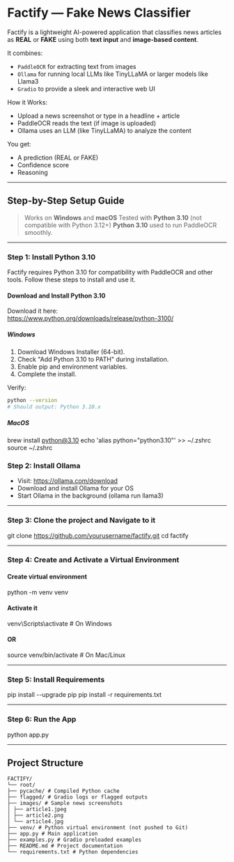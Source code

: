 # Factify — Fake News Classifier

Factify is a lightweight AI-powered application that classifies news articles as **REAL** or **FAKE** using both **text input** and **image-based content**.

It combines:
- `PaddleOCR` for extracting text from images
- `Ollama` for running local LLMs like TinyLLaMA or larger models like Llama3
- `Gradio` to provide a sleek and interactive web UI

How it Works:

- Upload a news screenshot or type in a headline + article
- PaddleOCR reads the text (if image is uploaded)
- Ollama uses an LLM (like TinyLLaMA) to analyze the content

You get:

- A prediction (REAL or FAKE)
- Confidence score
- Reasoning

---

## Step-by-Step Setup Guide

> Works on **Windows** and **macOS**
> Tested with **Python 3.10** (not compatible with Python 3.12+)
> **Python 3.10** used to run PaddleOCR smoothly.

---

### Step 1: Install Python 3.10

Factify requires Python 3.10 for compatibility with PaddleOCR and other tools. Follow these steps to install and use it.

#### Download and Install Python 3.10

Download it here:  
https://www.python.org/downloads/release/python-3100/

#####  Windows

1. Download Windows Installer (64-bit).
2. Check "Add Python 3.10 to PATH" during installation.
3. Enable pip and environment variables.
4. Complete the install.

Verify:

```bash
python --version
# Should output: Python 3.10.x
```
##### MacOS

brew install python@3.10
echo 'alias python="python3.10"' >> ~/.zshrc
source ~/.zshrc

### Step 2: Install Ollama

- Visit: https://ollama.com/download
- Download and install Ollama for your OS
- Start Ollama in the background (ollama run llama3)

---

### Step 3: Clone the project and Navigate to it
git clone https://github.com/yourusername/factify.git
cd factify

---

### Step 4: Create and Activate a Virtual Environment

#### Create virtual environment
python -m venv venv

#### Activate it
venv\Scripts\activate         # On Windows
#### OR
source venv/bin/activate      # On Mac/Linux

---

### Step 5: Install Requirements
pip install --upgrade pip
pip install -r requirements.txt

---

### Step 6: Run the App
python app.py

---

## Project Structure
```
FACTIFY/
└── root/
├── pycache/ # Compiled Python cache
├── flagged/ # Gradio logs or flagged outputs
├── images/ # Sample news screenshots
│ ├── article1.jpeg
│ ├── article2.png
│ └── article4.jpg
├── venv/ # Python virtual environment (not pushed to Git)
├── app.py # Main application
├── examples.py # Gradio preloaded examples
├── README.md # Project documentation
└── requirements.txt # Python dependencies
```
